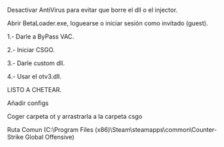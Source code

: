 Desactivar AntiVirus para evitar que borre el dll o el injector.

Abrir BetaLoader.exe, loguearse o iniciar sesión como invitado (guest).

1.- Darle a ByPass VAC.

2.- Iniciar CSGO.

3.- Darle custom dll.

4.- Usar el otv3.dll.

LISTO A CHETEAR.

Añadir configs

Coger carpeta ot y arrastrarla a la carpeta csgo

Ruta Comun (C:\Program Files (x86)\Steam\steamapps\common\Counter-Strike Global Offensive)

